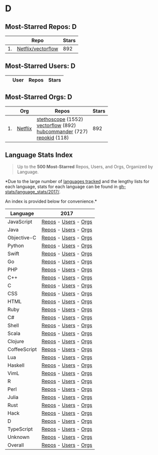 # D

## Most-Starred Repos: D

| | Repo | Stars |
|---|---|---|
| 1. | [Netflix/vectorflow](https://github.com/Netflix/vectorflow)  | 892 |

## Most-Starred Users: D

| | User | Repos | Stars |
|---|---|---|---|

## Most-Starred Orgs: D

| | Org | Repos | Stars |
|---|---|---|---|
| 1. | [Netflix](https://github.com/Netflix)  | [stethoscope](https://github.com/Netflix/stethoscope)  (1552) <br/>[vectorflow](https://github.com/Netflix/vectorflow)  (892) <br/>[hubcommander](https://github.com/Netflix/hubcommander)  (727) <br/>[repokid](https://github.com/Netflix/repokid)  (118) <br/> | 892 |

## Language Stats Index


>Up to the **500 Most-Starred** Repos, Users, and Orgs, Organized by Language.

*Due to the large number of [languages tracked](#which-languages-are-tracked) and the lengthy lists for each language, stats for each language can be found in [gh-stats/language_stats/2017/](https://github.com/donnemartin/gh-stats/tree/master/language_stats/2017).

An index is provided below for convenience.*


| Language | 2017 |
|---|---|
| JavaScript | [Repos](https://github.com/donnemartin/gh-stats/blob/master/language_stats/2017/javascript.md#most-starred-repos-javascript) - [Users](https://github.com/donnemartin/gh-stats/blob/master/language_stats/2017/javascript.md#most-starred-users-javascript) - [Orgs](https://github.com/donnemartin/gh-stats/blob/master/language_stats/2017/javascript.md#most-starred-orgs-javascript) |
| Java | [Repos](https://github.com/donnemartin/gh-stats/blob/master/language_stats/2017/java.md#most-starred-repos-java) - [Users](https://github.com/donnemartin/gh-stats/blob/master/language_stats/2017/java.md#most-starred-users-java) - [Orgs](https://github.com/donnemartin/gh-stats/blob/master/language_stats/2017/java.md#most-starred-orgs-java) |
| Objective-C | [Repos](https://github.com/donnemartin/gh-stats/blob/master/language_stats/2017/objective-c.md#most-starred-repos-objective-c) - [Users](https://github.com/donnemartin/gh-stats/blob/master/language_stats/2017/objective-c.md#most-starred-users-objective-c) - [Orgs](https://github.com/donnemartin/gh-stats/blob/master/language_stats/2017/objective-c.md#most-starred-orgs-objective-c) |
| Python | [Repos](https://github.com/donnemartin/gh-stats/blob/master/language_stats/2017/python.md#most-starred-repos-python) - [Users](https://github.com/donnemartin/gh-stats/blob/master/language_stats/2017/python.md#most-starred-users-python) - [Orgs](https://github.com/donnemartin/gh-stats/blob/master/language_stats/2017/python.md#most-starred-orgs-python) |
| Swift | [Repos](https://github.com/donnemartin/gh-stats/blob/master/language_stats/2017/swift.md#most-starred-repos-swift) - [Users](https://github.com/donnemartin/gh-stats/blob/master/language_stats/2017/swift.md#most-starred-users-swift) - [Orgs](https://github.com/donnemartin/gh-stats/blob/master/language_stats/2017/swift.md#most-starred-orgs-swift) |
| Go | [Repos](https://github.com/donnemartin/gh-stats/blob/master/language_stats/2017/go.md#most-starred-repos-go) - [Users](https://github.com/donnemartin/gh-stats/blob/master/language_stats/2017/go.md#most-starred-users-go) - [Orgs](https://github.com/donnemartin/gh-stats/blob/master/language_stats/2017/go.md#most-starred-orgs-go) |
| PHP | [Repos](https://github.com/donnemartin/gh-stats/blob/master/language_stats/2017/php.md#most-starred-repos-php) - [Users](https://github.com/donnemartin/gh-stats/blob/master/language_stats/2017/php.md#most-starred-users-php) - [Orgs](https://github.com/donnemartin/gh-stats/blob/master/language_stats/2017/php.md#most-starred-orgs-php) |
| C++ | [Repos](https://github.com/donnemartin/gh-stats/blob/master/language_stats/2017/c++.md#most-starred-repos-c++) - [Users](https://github.com/donnemartin/gh-stats/blob/master/language_stats/2017/c++.md#most-starred-users-c++) - [Orgs](https://github.com/donnemartin/gh-stats/blob/master/language_stats/2017/c++.md#most-starred-orgs-c++) |
| C | [Repos](https://github.com/donnemartin/gh-stats/blob/master/language_stats/2017/c.md#most-starred-repos-c) - [Users](https://github.com/donnemartin/gh-stats/blob/master/language_stats/2017/c.md#most-starred-users-c) - [Orgs](https://github.com/donnemartin/gh-stats/blob/master/language_stats/2017/c.md#most-starred-orgs-c) |
| CSS | [Repos](https://github.com/donnemartin/gh-stats/blob/master/language_stats/2017/css.md#most-starred-repos-css) - [Users](https://github.com/donnemartin/gh-stats/blob/master/language_stats/2017/css.md#most-starred-users-css) - [Orgs](https://github.com/donnemartin/gh-stats/blob/master/language_stats/2017/css.md#most-starred-orgs-css) |
| HTML | [Repos](https://github.com/donnemartin/gh-stats/blob/master/language_stats/2017/html.md#most-starred-repos-html) - [Users](https://github.com/donnemartin/gh-stats/blob/master/language_stats/2017/html.md#most-starred-users-html) - [Orgs](https://github.com/donnemartin/gh-stats/blob/master/language_stats/2017/html.md#most-starred-orgs-html) |
| Ruby | [Repos](https://github.com/donnemartin/gh-stats/blob/master/language_stats/2017/ruby.md#most-starred-repos-ruby) - [Users](https://github.com/donnemartin/gh-stats/blob/master/language_stats/2017/ruby.md#most-starred-users-ruby) - [Orgs](https://github.com/donnemartin/gh-stats/blob/master/language_stats/2017/ruby.md#most-starred-orgs-ruby) |
| C# | [Repos](https://github.com/donnemartin/gh-stats/blob/master/language_stats/2017/c#.md#most-starred-repos-c#) - [Users](https://github.com/donnemartin/gh-stats/blob/master/language_stats/2017/c#.md#most-starred-users-c#) - [Orgs](https://github.com/donnemartin/gh-stats/blob/master/language_stats/2017/c#.md#most-starred-orgs-c#) |
| Shell | [Repos](https://github.com/donnemartin/gh-stats/blob/master/language_stats/2017/shell.md#most-starred-repos-shell) - [Users](https://github.com/donnemartin/gh-stats/blob/master/language_stats/2017/shell.md#most-starred-users-shell) - [Orgs](https://github.com/donnemartin/gh-stats/blob/master/language_stats/2017/shell.md#most-starred-orgs-shell) |
| Scala | [Repos](https://github.com/donnemartin/gh-stats/blob/master/language_stats/2017/scala.md#most-starred-repos-scala) - [Users](https://github.com/donnemartin/gh-stats/blob/master/language_stats/2017/scala.md#most-starred-users-scala) - [Orgs](https://github.com/donnemartin/gh-stats/blob/master/language_stats/2017/scala.md#most-starred-orgs-scala) |
| Clojure | [Repos](https://github.com/donnemartin/gh-stats/blob/master/language_stats/2017/clojure.md#most-starred-repos-clojure) - [Users](https://github.com/donnemartin/gh-stats/blob/master/language_stats/2017/clojure.md#most-starred-users-clojure) - [Orgs](https://github.com/donnemartin/gh-stats/blob/master/language_stats/2017/clojure.md#most-starred-orgs-clojure) |
| CoffeeScript | [Repos](https://github.com/donnemartin/gh-stats/blob/master/language_stats/2017/coffeescript.md#most-starred-repos-coffeescript) - [Users](https://github.com/donnemartin/gh-stats/blob/master/language_stats/2017/coffeescript.md#most-starred-users-coffeescript) - [Orgs](https://github.com/donnemartin/gh-stats/blob/master/language_stats/2017/coffeescript.md#most-starred-orgs-coffeescript) |
| Lua | [Repos](https://github.com/donnemartin/gh-stats/blob/master/language_stats/2017/lua.md#most-starred-repos-lua) - [Users](https://github.com/donnemartin/gh-stats/blob/master/language_stats/2017/lua.md#most-starred-users-lua) - [Orgs](https://github.com/donnemartin/gh-stats/blob/master/language_stats/2017/lua.md#most-starred-orgs-lua) |
| Haskell | [Repos](https://github.com/donnemartin/gh-stats/blob/master/language_stats/2017/haskell.md#most-starred-repos-haskell) - [Users](https://github.com/donnemartin/gh-stats/blob/master/language_stats/2017/haskell.md#most-starred-users-haskell) - [Orgs](https://github.com/donnemartin/gh-stats/blob/master/language_stats/2017/haskell.md#most-starred-orgs-haskell) |
| VimL | [Repos](https://github.com/donnemartin/gh-stats/blob/master/language_stats/2017/viml.md#most-starred-repos-viml) - [Users](https://github.com/donnemartin/gh-stats/blob/master/language_stats/2017/viml.md#most-starred-users-viml) - [Orgs](https://github.com/donnemartin/gh-stats/blob/master/language_stats/2017/viml.md#most-starred-orgs-viml) |
| R | [Repos](https://github.com/donnemartin/gh-stats/blob/master/language_stats/2017/r.md#most-starred-repos-r) - [Users](https://github.com/donnemartin/gh-stats/blob/master/language_stats/2017/r.md#most-starred-users-r) - [Orgs](https://github.com/donnemartin/gh-stats/blob/master/language_stats/2017/r.md#most-starred-orgs-r) |
| Perl | [Repos](https://github.com/donnemartin/gh-stats/blob/master/language_stats/2017/perl.md#most-starred-repos-perl) - [Users](https://github.com/donnemartin/gh-stats/blob/master/language_stats/2017/perl.md#most-starred-users-perl) - [Orgs](https://github.com/donnemartin/gh-stats/blob/master/language_stats/2017/perl.md#most-starred-orgs-perl) |
| Julia | [Repos](https://github.com/donnemartin/gh-stats/blob/master/language_stats/2017/julia.md#most-starred-repos-julia) - [Users](https://github.com/donnemartin/gh-stats/blob/master/language_stats/2017/julia.md#most-starred-users-julia) - [Orgs](https://github.com/donnemartin/gh-stats/blob/master/language_stats/2017/julia.md#most-starred-orgs-julia) |
| Rust | [Repos](https://github.com/donnemartin/gh-stats/blob/master/language_stats/2017/rust.md#most-starred-repos-rust) - [Users](https://github.com/donnemartin/gh-stats/blob/master/language_stats/2017/rust.md#most-starred-users-rust) - [Orgs](https://github.com/donnemartin/gh-stats/blob/master/language_stats/2017/rust.md#most-starred-orgs-rust) |
| Hack | [Repos](https://github.com/donnemartin/gh-stats/blob/master/language_stats/2017/hack.md#most-starred-repos-hack) - [Users](https://github.com/donnemartin/gh-stats/blob/master/language_stats/2017/hack.md#most-starred-users-hack) - [Orgs](https://github.com/donnemartin/gh-stats/blob/master/language_stats/2017/hack.md#most-starred-orgs-hack) |
| D | [Repos](https://github.com/donnemartin/gh-stats/blob/master/language_stats/2017/d.md#most-starred-repos-d) - [Users](https://github.com/donnemartin/gh-stats/blob/master/language_stats/2017/d.md#most-starred-users-d) - [Orgs](https://github.com/donnemartin/gh-stats/blob/master/language_stats/2017/d.md#most-starred-orgs-d) |
| TypeScript | [Repos](https://github.com/donnemartin/gh-stats/blob/master/language_stats/2017/typescript.md#most-starred-repos-typescript) - [Users](https://github.com/donnemartin/gh-stats/blob/master/language_stats/2017/typescript.md#most-starred-users-typescript) - [Orgs](https://github.com/donnemartin/gh-stats/blob/master/language_stats/2017/typescript.md#most-starred-orgs-typescript) |
| Unknown | [Repos](https://github.com/donnemartin/gh-stats/blob/master/language_stats/2017/unknown.md#most-starred-repos-unknown) - [Users](https://github.com/donnemartin/gh-stats/blob/master/language_stats/2017/unknown.md#most-starred-users-unknown) - [Orgs](https://github.com/donnemartin/gh-stats/blob/master/language_stats/2017/unknown.md#most-starred-orgs-unknown) |
| Overall | [Repos](https://github.com/donnemartin/gh-stats/blob/master/language_stats/2017/overall.md#most-starred-repos-overall) - [Users](https://github.com/donnemartin/gh-stats/blob/master/language_stats/2017/overall.md#most-starred-users-overall) - [Orgs](https://github.com/donnemartin/gh-stats/blob/master/language_stats/2017/overall.md#most-starred-orgs-overall) |
